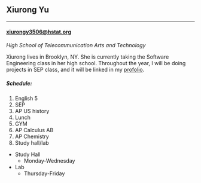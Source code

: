 ## Xiurong Yu
---
#### xiurongy3506@hstat.org

_High School of Telecommunication Arts and Technology_  

Xiurong lives in Brooklyn, NY. She is currently taking the Software Engineering class in her high school. Throughout the year, I will be doing projects in SEP class, and it will be linked in my [profolio](https://sites.google.com/a/hstat.org/xiurongy3506sep11/).
  
##### Schedule:
1. English 5
2. SEP
3. AP US history
4. Lunch
5. GYM      
6. AP Calculus AB
7. AP Chemistry
8. Study hall/lab
* Study Hall
    * Monday-Wednesday
* Lab
    * Thursday-Friday

